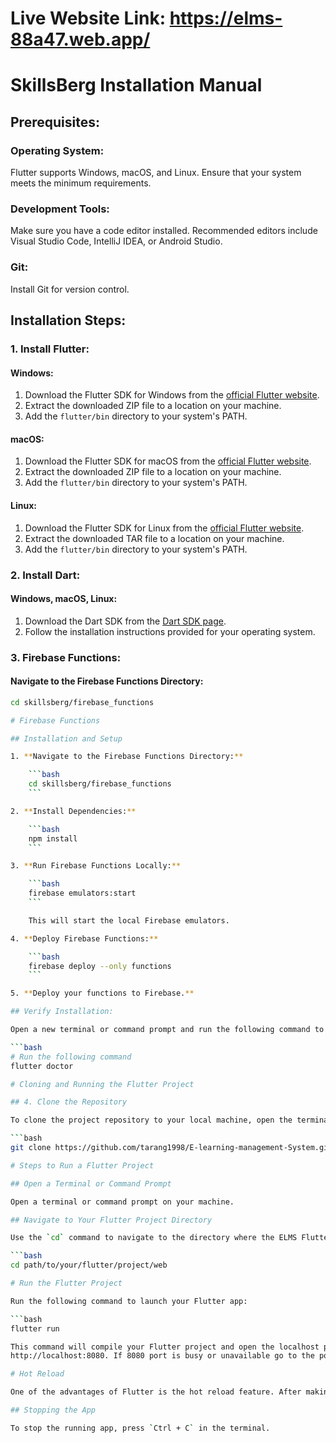 # Live Website Link: https://elms-88a47.web.app/
# SkillsBerg Installation Manual

## Prerequisites:

### Operating System:
Flutter supports Windows, macOS, and Linux. Ensure that your system meets the minimum requirements.

### Development Tools:
Make sure you have a code editor installed. Recommended editors include Visual Studio Code, IntelliJ IDEA, or Android Studio.

### Git:
Install Git for version control.

## Installation Steps:

### 1. Install Flutter:

#### Windows:
1. Download the Flutter SDK for Windows from the [official Flutter website](https://flutter.dev/docs/get-started/install/windows).
2. Extract the downloaded ZIP file to a location on your machine.
3. Add the `flutter/bin` directory to your system's PATH.

#### macOS:
1. Download the Flutter SDK for macOS from the [official Flutter website](https://flutter.dev/docs/get-started/install/macos).
2. Extract the downloaded ZIP file to a location on your machine.
3. Add the `flutter/bin` directory to your system's PATH.

#### Linux:
1. Download the Flutter SDK for Linux from the [official Flutter website](https://flutter.dev/docs/get-started/install/linux).
2. Extract the downloaded TAR file to a location on your machine.
3. Add the `flutter/bin` directory to your system's PATH.

### 2. Install Dart:

#### Windows, macOS, Linux:
1. Download the Dart SDK from the [Dart SDK page](https://dart.dev/get-dart).
2. Follow the installation instructions provided for your operating system.

### 3. Firebase Functions:

#### Navigate to the Firebase Functions Directory:
```bash
cd skillsberg/firebase_functions

# Firebase Functions

## Installation and Setup

1. **Navigate to the Firebase Functions Directory:**

    ```bash
    cd skillsberg/firebase_functions
    ```

2. **Install Dependencies:**

    ```bash
    npm install
    ```

3. **Run Firebase Functions Locally:**

    ```bash
    firebase emulators:start
    ```

    This will start the local Firebase emulators.

4. **Deploy Firebase Functions:**

    ```bash
    firebase deploy --only functions
    ```

5. **Deploy your functions to Firebase.**

## Verify Installation:

Open a new terminal or command prompt and run the following command to verify the installation:

```bash
# Run the following command
flutter doctor

# Cloning and Running the Flutter Project

## 4. Clone the Repository

To clone the project repository to your local machine, open the terminal on your laptop/computer and paste the following command:

```bash
git clone https://github.com/tarang1998/E-learning-management-System.git

# Steps to Run a Flutter Project

## Open a Terminal or Command Prompt

Open a terminal or command prompt on your machine.

## Navigate to Your Flutter Project Directory

Use the `cd` command to navigate to the directory where the ELMS Flutter project is located. For example:

```bash
cd path/to/your/flutter/project/web

# Run the Flutter Project

Run the following command to launch your Flutter app:

```bash
flutter run

This command will compile your Flutter project and open the localhost port 8080 where your app will be running
http://localhost:8080. If 8080 port is busy or unavailable go to the port as given by VSstudio

# Hot Reload

One of the advantages of Flutter is the hot reload feature. After making changes to your code, save the file, and Flutter will automatically update the running app without restarting it.

## Stopping the App

To stop the running app, press `Ctrl + C` in the terminal.
